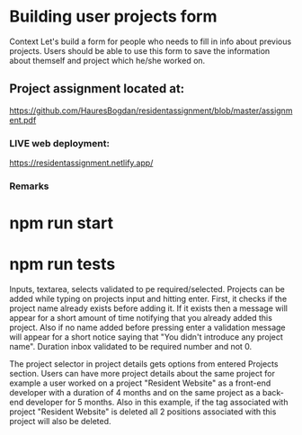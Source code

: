 # Building user projects form

Context
Let's build a form for people who needs to fill in info about previous projects.
Users should be able to use this form to save the information about themself
and project which he/she worked on.

## Project assignment located at:

https://github.com/HauresBogdan/residentassignment/blob/master/assignment.pdf

### LIVE web deployment:

https://residentassignment.netlify.app/

### Remarks

# npm run start
# npm run tests

Inputs, textarea, selects validated to pe required/selected.
Projects can be added while typing on projects input and hitting enter.
First, it checks if the project name already exists before adding it.
If it exists then a message will appear for a short amount of time notifying that you already added this project.
Also if no name added before pressing enter a validation message will appear for a short notice saying that "You didn't introduce any project name".
Duration inbox validated to be required number and not 0.

The project selector in project details gets options from entered Projects section.
Users can have more project details about the same project for example a user worked on a project "Resident Website" as a front-end developer with a duration of 4 months and on the same project as a back-end developer for 5 months. Also in this example, if the tag associated with project "Resident Website" is deleted all 2 positions associated with this project will also be deleted.    